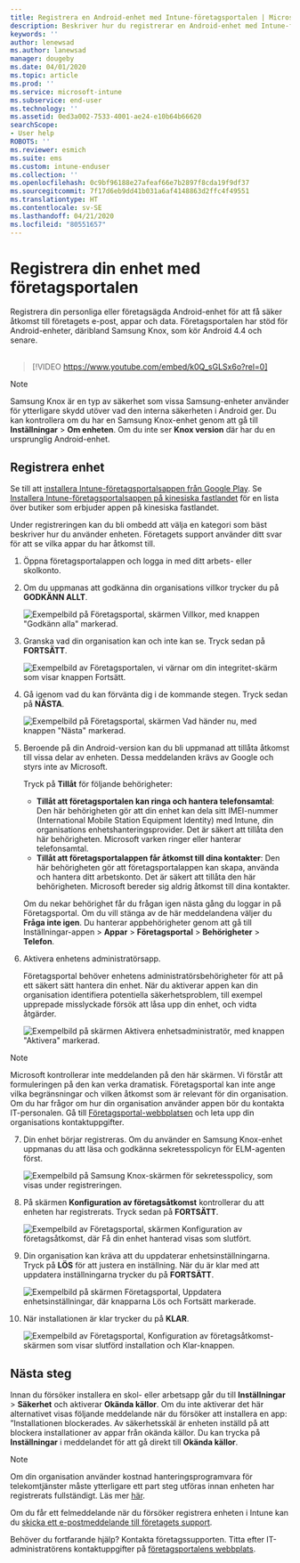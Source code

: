 ```yaml
---
title: Registrera en Android-enhet med Intune-företagsportalen | Microsoft Docs
description: Beskriver hur du registrerar en Android-enhet med Intune-företagsportalen
keywords: ''
author: lenewsad
ms.author: lanewsad
manager: dougeby
ms.date: 04/01/2020
ms.topic: article
ms.prod: ''
ms.service: microsoft-intune
ms.subservice: end-user
ms.technology: ''
ms.assetid: 0ed3a002-7533-4001-ae24-e10b64b66620
searchScope:
- User help
ROBOTS: ''
ms.reviewer: esmich
ms.suite: ems
ms.custom: intune-enduser
ms.collection: ''
ms.openlocfilehash: 0c9bf96188e27afeaf66e7b2897f8cda19f9df37
ms.sourcegitcommit: 7f17d6eb9dd41b031a6af4148863d2ffc4f49551
ms.translationtype: HT
ms.contentlocale: sv-SE
ms.lasthandoff: 04/21/2020
ms.locfileid: "80551657"
---
```

# <a name="enroll-your-device-with-company-portal"></a>Registrera din enhet med företagsportalen  
Registrera din personliga eller företagsägda Android-enhet för att få säker åtkomst till företagets e-post, appar och data. Företagsportalen har stöd för Android-enheter, däribland Samsung Knox, som kör Android 4.4 och senare.  
</br>
> [!VIDEO https://www.youtube.com/embed/k0Q_sGLSx6o?rel=0]

> [!NOTE]
> Samsung Knox är en typ av säkerhet som vissa Samsung-enheter använder för ytterligare skydd utöver vad den interna säkerheten i Android ger. Du kan kontrollera om du har en Samsung Knox-enhet genom att gå till **Inställningar** > **Om enheten**. Om du inte ser **Knox version** där har du en ursprunglig Android-enhet.

## <a name="enroll-device"></a>Registrera enhet  
Se till att [installera Intune-företagsportalsappen från Google Play](https://play.google.com/store/apps/details?id=com.microsoft.windowsintune.companyportal). Se [Installera Intune-företagsportalsappen på kinesiska fastlandet](install-company-portal-android-china.md) för en lista över butiker som erbjuder appen på kinesiska fastlandet.    

Under registreringen kan du bli ombedd att välja en kategori som bäst beskriver hur du använder enheten. Företagets support använder ditt svar för att se vilka appar du har åtkomst till.  

1. Öppna företagsportalappen och logga in med ditt arbets- eller skolkonto.  

2. Om du uppmanas att godkänna din organisations villkor trycker du på **GODKÄNN ALLT**.  

   ![Exempelbild på Företagsportal, skärmen Villkor, med knappen "Godkänn alla" markerad.](./media/accept-terms-1911.png)  


3. Granska vad din organisation kan och inte kan se. Tryck sedan på **FORTSÄTT**.


    ![Exempelbild av Företagsportalen, vi värnar om din integritet-skärm som visar knappen Fortsätt.](./media/android-privacy-screen-1911.png)  
4. Gå igenom vad du kan förvänta dig i de kommande stegen. Tryck sedan på **NÄSTA**.  

    ![Exempelbild på Företagsportal, skärmen Vad händer nu, med knappen "Nästa" markerad.](./media/android-whats-next-1911.png)  


5. Beroende på din Android-version kan du bli uppmanad att tillåta åtkomst till vissa delar av enheten. Dessa meddelanden krävs av Google och styrs inte av Microsoft.  

    Tryck på **Tillåt** för följande behörigheter:  
    * **Tillåt att företagsportalen kan ringa och hantera telefonsamtal**: Den här behörigheten gör att din enhet kan dela sitt IMEI-nummer (International Mobile Station Equipment Identity) med Intune, din organisations enhetshanteringsprovider. Det är säkert att tillåta den här behörigheten. Microsoft varken ringer eller hanterar telefonsamtal.  
    * **Tillåt att företagsportalappen får åtkomst till dina kontakter**: Den här behörigheten gör att företagsportalappen kan skapa, använda och hantera ditt arbetskonto.  Det är säkert att tillåta den här behörigheten. Microsoft bereder sig aldrig åtkomst till dina kontakter. 

    Om du nekar behörighet får du frågan igen nästa gång du loggar in på Företagsportal. Om du vill stänga av de här meddelandena väljer du **Fråga inte igen**. Du hanterar appbehörigheter genom att gå till Inställningar-appen > **Appar** > **Företagsportal** > **Behörigheter** > **Telefon**.  

6. Aktivera enhetens administratörsapp. 

    Företagsportal behöver enhetens administratörsbehörigheter för att på ett säkert sätt hantera din enhet. När du aktiverar appen kan din organisation identifiera potentiella säkerhetsproblem, till exempel upprepade misslyckade försök att låsa upp din enhet, och vidta åtgärder.  

    ![Exempelbild på skärmen Aktivera enhetsadministratör, med knappen "Aktivera" markerad.](./media/activate-device-administrator-1911.png)  

> [!NOTE]
> Microsoft kontrollerar inte meddelanden på den här skärmen. Vi förstår att formuleringen på den kan verka dramatisk. Företagsportal kan inte ange vilka begränsningar och vilken åtkomst som är relevant för din organisation. Om du har frågor om hur din organisation använder appen bör du kontakta IT-personalen. Gå till [Företagsportal-webbplatsen](https://go.microsoft.com/fwlink/?linkid=2010980) och leta upp din organisations kontaktuppgifter.  


7. Din enhet börjar registreras. Om du använder en Samsung Knox-enhet uppmanas du att läsa och godkänna sekretesspolicyn för ELM-agenten först.   

    ![Exempelbild på Samsung Knox-skärmen för sekretesspolicy, som visas under registreringen.](./media/and-enroll-7-knox-privacy-policy.png)  

8. På skärmen **Konfiguration av företagsåtkomst** kontrollerar du att enheten har registrerats. Tryck sedan på **FORTSÄTT**.  

    ![Exempelbild av Företagsportal, skärmen Konfiguration av företagsåtkomst, där Få din enhet hanterad visas som slutfört.](./media/update-settings-1911.png)  

9. Din organisation kan kräva att du uppdaterar enhetsinställningarna. Tryck på **LÖS** för att justera en inställning. När du är klar med att uppdatera inställningarna trycker du på **FORTSÄTT**.  

   ![Exempelbild på skärmen Företagsportal, Uppdatera enhetsinställningar, där knapparna Lös och Fortsätt markerade.](./media/resolve-settings-1911.png)  

10. När installationen är klar trycker du på **KLAR**.    

    ![Exempelbild av Företagsportal, Konfiguration av företagsåtkomst-skärmen som visar slutförd installation och Klar-knappen.](./media/android-enrollment-done-1911.png) 

## <a name="next-steps"></a>Nästa steg  

Innan du försöker installera en skol- eller arbetsapp går du till **Inställningar** > **Säkerhet** och aktiverar **Okända källor**. Om du inte aktiverar det här alternativet visas följande meddelande när du försöker att installera en app: ”Installationen blockerades. Av säkerhetsskäl är enheten inställd på att blockera installationer av appar från okända källor. Du kan trycka på **Inställningar** i meddelandet för att gå direkt till **Okända källor**.  

> [!Note]
> Om din organisation använder kostnad hanteringsprogramvara för telekomtjänster måste ytterligare ett part steg utföras innan enheten har registrerats fullständigt. Läs mer [här](enroll-your-device-with-telecom-expense-management-android.md).

Om du får ett felmeddelande när du försöker registrera enheten i Intune kan du [skicka ett e-postmeddelande till företagets support](send-logs-to-your-it-admin-by-email-android.md).  

Behöver du fortfarande hjälp? Kontakta företagssupporten. Titta efter IT-administratörens kontaktuppgifter på [företagsportalens webbplats](https://go.microsoft.com/fwlink/?linkid=2010980).  